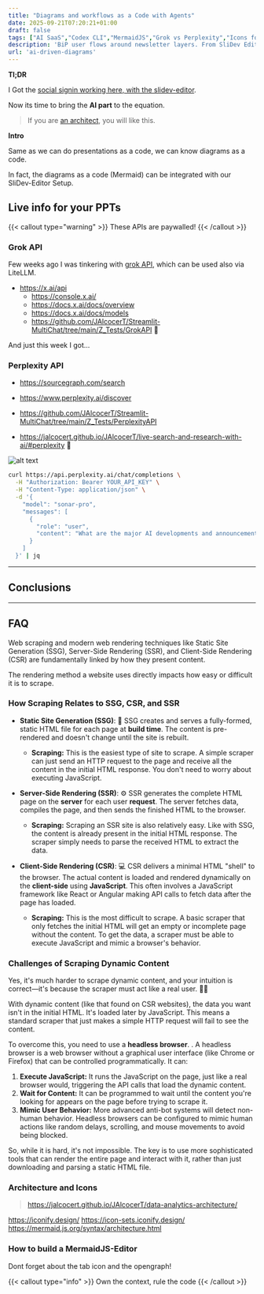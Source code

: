 ```yaml
---
title: "Diagrams and workflows as a Code with Agents"
date: 2025-09-21T07:20:21+01:00
draft: false
tags: ["AI SaaS","Codex CLI","MermaidJS","Grok vs Perplexity","Icons for Architects"]
description: 'BiP user flows around newsletter layers. From SliDev Editor to Mermaid Editor.'
url: 'ai-driven-diagrams'
---
```


**Tl;DR**

I Got the [social signin working here, with the slidev-editor](https://jalcocert.github.io/JAlcocerT/social-signin-101/#conclusions).

Now its time to bring the **AI part** to the equation.

> If you are [an architect](#architecture-and-icons), you will like this.


**Intro**

Same as we can do presentations as a code, we can know diagrams as a code.

In fact, the diagrams as a code (Mermaid) can be integrated with our SliDev-Editor Setup.




## Live info for your PPTs

{{< callout type="warning" >}}
These APIs are paywalled!
{{< /callout >}}

### Grok API

Few weeks ago I was tinkering with [grok API](https://jalcocert.github.io/JAlcocerT/how-to-use-grok-api/), which can be used also via LiteLLM.

* https://x.ai/api
    * https://console.x.ai/
    * https://docs.x.ai/docs/overview
    * https://docs.x.ai/docs/models
    * https://github.com/JAlcocerT/Streamlit-MultiChat/tree/main/Z_Tests/GrokAPI 🐍


And just this week I got...

### Perplexity API


* https://sourcegraph.com/search

* https://www.perplexity.ai/discover


* https://github.com/JAlcocerT/Streamlit-MultiChat/tree/main/Z_Tests/PerplexityAPI

* https://jalcocert.github.io/JAlcocerT/live-search-and-research-with-ai/#perplexity 🐍

![alt text](/blog_img/GenAI/ai-search/perplexity-pro-offer.png)


```sh
curl https://api.perplexity.ai/chat/completions \
  -H "Authorization: Bearer YOUR_API_KEY" \
  -H "Content-Type: application/json" \
  -d '{
    "model": "sonar-pro",
    "messages": [
      {
        "role": "user", 
        "content": "What are the major AI developments and announcements from today across the tech industry?"
      }
    ]
  }' | jq
```

---

## Conclusions




---

## FAQ

Web scraping and modern web rendering techniques like Static Site Generation (SSG), Server-Side Rendering (SSR), and Client-Side Rendering (CSR) are fundamentally linked by how they present content.

The rendering method a website uses directly impacts how easy or difficult it is to scrape.

### How Scraping Relates to SSG, CSR, and SSR

* **Static Site Generation (SSG)**: 📄 SSG creates and serves a fully-formed, static HTML file for each page at **build time**. The content is pre-rendered and doesn't change until the site is rebuilt.
    * **Scraping:** This is the easiest type of site to scrape. A simple scraper can just send an HTTP request to the page and receive all the content in the initial HTML response. You don't need to worry about executing JavaScript.

* **Server-Side Rendering (SSR)**: ⚙️ SSR generates the complete HTML page on the **server** for each user **request**. The server fetches data, compiles the page, and then sends the finished HTML to the browser.
    * **Scraping:** Scraping an SSR site is also relatively easy. Like with SSG, the content is already present in the initial HTML response. The scraper simply needs to parse the received HTML to extract the data.

* **Client-Side Rendering (CSR)**: 💻 CSR delivers a minimal HTML "shell" to the browser. The actual content is loaded and rendered dynamically on the **client-side** using **JavaScript**. This often involves a JavaScript framework like React or Angular making API calls to fetch data after the page has loaded.
    * **Scraping:** This is the most difficult to scrape. A basic scraper that only fetches the initial HTML will get an empty or incomplete page without the content. To get the data, a scraper must be able to execute JavaScript and mimic a browser's behavior.


### Challenges of Scraping Dynamic Content

Yes, it's much harder to scrape dynamic content, and your intuition is correct—it's because the scraper must act like a real user. 🕵️‍♀️

With dynamic content (like that found on CSR websites), the data you want isn't in the initial HTML. It's loaded later by JavaScript. This means a standard scraper that just makes a simple HTTP request will fail to see the content.

To overcome this, you need to use a **headless browser**. . A headless browser is a web browser without a graphical user interface (like Chrome or Firefox) that can be controlled programmatically. It can:

1.  **Execute JavaScript:** It runs the JavaScript on the page, just like a real browser would, triggering the API calls that load the dynamic content.
2.  **Wait for Content:** It can be programmed to wait until the content you're looking for appears on the page before trying to scrape it.
3.  **Mimic User Behavior:** More advanced anti-bot systems will detect non-human behavior. Headless browsers can be configured to mimic human actions like random delays, scrolling, and mouse movements to avoid being blocked.

So, while it is hard, it's not impossible. The key is to use more sophisticated tools that can render the entire page and interact with it, rather than just downloading and parsing a static HTML file.


### Architecture and Icons

> https://jalcocert.github.io/JAlcocerT/data-analytics-architecture/

https://iconify.design/
https://icon-sets.iconify.design/
https://mermaid.js.org/syntax/architecture.html


### How to build a MermaidJS-Editor

Dont forget about the tab icon and the opengraph!


{{< callout type="info" >}}
Own the context, rule the code
{{< /callout >}}